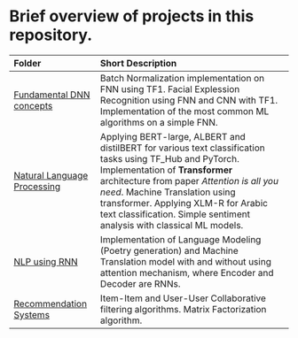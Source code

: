 # Brief overview of projects in this repository.
| Folder | Short Description | 
| :---------------------- | :---------------------- |
| [Fundamental DNN concepts](DNN_Foundation) | Batch Normalization implementation on FNN using TF1. Facial Explession Recognition using FNN and CNN with TF1. Implementation of the most common ML algorithms on a simple FNN. |
| [Natural Language Processing](NLP) | Applying BERT-large, ALBERT and distilBERT for various text classification tasks using TF_Hub and PyTorch. Implementation of **Transformer** architecture from paper *Attention is all you need*. Machine Translation using transformer. Applying XLM-R for Arabic text classification. Simple sentiment analysis with classical ML models. |
| [NLP using RNN](NLP_RNN) | Implementation of Language Modeling (Poetry generation) and Machine Translation model with and without using attention mechanism, where Encoder and Decoder are RNNs. |
| [Recommendation Systems](recommender_systems) | Item-Item and User-User Collaborative filtering algorithms. Matrix Factorization algorithm. |

